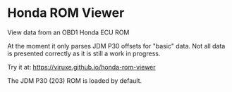 # Honda ROM Viewer
View data from an OBD1 Honda ECU ROM

At the moment it only parses JDM P30 offsets for "basic" data.
Not all data is presented correctly as it is still a work in progress.

Try it at:
https://viruxe.github.io/honda-rom-viewer

The JDM P30 (203) ROM is loaded by default.
